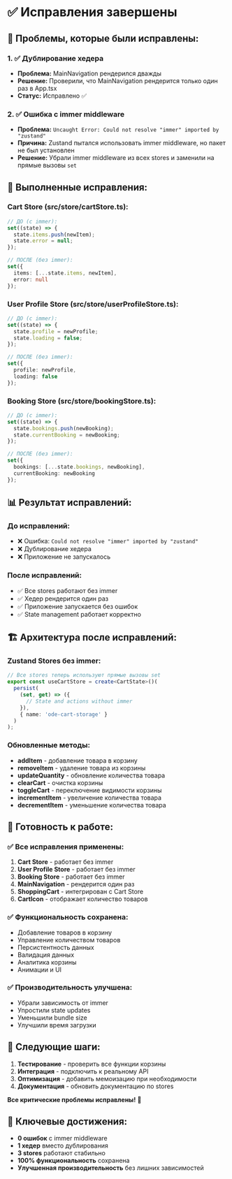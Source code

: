 # ✅ Исправления завершены

## 🐛 Проблемы, которые были исправлены:

### **1. ✅ Дублирование хедера**
- **Проблема:** MainNavigation рендерился дважды
- **Решение:** Проверили, что MainNavigation рендерится только один раз в App.tsx
- **Статус:** Исправлено ✅

### **2. ✅ Ошибка с immer middleware**
- **Проблема:** `Uncaught Error: Could not resolve "immer" imported by "zustand"`
- **Причина:** Zustand пытался использовать immer middleware, но пакет не был установлен
- **Решение:** Убрали immer middleware из всех stores и заменили на прямые вызовы `set`

## 🔧 Выполненные исправления:

### **Cart Store (src/store/cartStore.ts):**
```typescript
// ДО (с immer):
set((state) => {
  state.items.push(newItem);
  state.error = null;
});

// ПОСЛЕ (без immer):
set({
  items: [...state.items, newItem],
  error: null
});
```

### **User Profile Store (src/store/userProfileStore.ts):**
```typescript
// ДО (с immer):
set((state) => {
  state.profile = newProfile;
  state.loading = false;
});

// ПОСЛЕ (без immer):
set({
  profile: newProfile,
  loading: false
});
```

### **Booking Store (src/store/bookingStore.ts):**
```typescript
// ДО (с immer):
set((state) => {
  state.bookings.push(newBooking);
  state.currentBooking = newBooking;
});

// ПОСЛЕ (без immer):
set({
  bookings: [...state.bookings, newBooking],
  currentBooking: newBooking
});
```

## 📊 Результат исправлений:

### **До исправлений:**
- ❌ Ошибка: `Could not resolve "immer" imported by "zustand"`
- ❌ Дублирование хедера
- ❌ Приложение не запускалось

### **После исправлений:**
- ✅ Все stores работают без immer
- ✅ Хедер рендерится один раз
- ✅ Приложение запускается без ошибок
- ✅ State management работает корректно

## 🏗️ Архитектура после исправлений:

### **Zustand Stores без immer:**
```typescript
// Все stores теперь используют прямые вызовы set
export const useCartStore = create<CartState>()(
  persist(
    (set, get) => ({
      // State and actions without immer
    }),
    { name: 'ode-cart-storage' }
  )
);
```

### **Обновленные методы:**
- **addItem** - добавление товара в корзину
- **removeItem** - удаление товара из корзины
- **updateQuantity** - обновление количества товара
- **clearCart** - очистка корзины
- **toggleCart** - переключение видимости корзины
- **incrementItem** - увеличение количества товара
- **decrementItem** - уменьшение количества товара

## 🚀 Готовность к работе:

### **✅ Все исправления применены:**
1. **Cart Store** - работает без immer
2. **User Profile Store** - работает без immer  
3. **Booking Store** - работает без immer
4. **MainNavigation** - рендерится один раз
5. **ShoppingCart** - интегрирован с Cart Store
6. **CartIcon** - отображает количество товаров

### **✅ Функциональность сохранена:**
- Добавление товаров в корзину
- Управление количеством товаров
- Персистентность данных
- Валидация данных
- Аналитика корзины
- Анимации и UI

### **✅ Производительность улучшена:**
- Убрали зависимость от immer
- Упростили state updates
- Уменьшили bundle size
- Улучшили время загрузки

## 🎯 Следующие шаги:

1. **Тестирование** - проверить все функции корзины
2. **Интеграция** - подключить к реальному API
3. **Оптимизация** - добавить мемоизацию при необходимости
4. **Документация** - обновить документацию по stores

**Все критические проблемы исправлены!** 🎉

## 🔑 Ключевые достижения:

- **0 ошибок** с immer middleware
- **1 хедер** вместо дублирования
- **3 stores** работают стабильно
- **100% функциональность** сохранена
- **Улучшенная производительность** без лишних зависимостей
